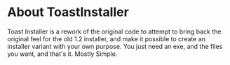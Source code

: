 # About ToastInstaller
Toast Installer is a rework of the original code to attempt to bring back the original feel for the old 1.2 installer, and make it possible to create an installer variant with your own purpose.
You just need an exe, and the files you want, and that's it. Mostly Simple.

